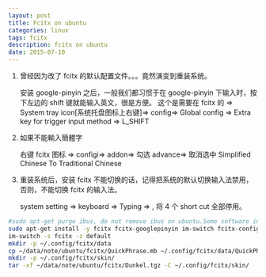 ```yaml
---
layout: post
title: Fcitx on ubuntu
categories: linux
tags: fcitx
description: fcitx on ubuntu
date: 2015-07-10
---
```



1. 曾经因为改了 fcitx 的默认配置文件。。。竟然演变到重装系统。

    安装 google-pinyin 之后，一般我们都习惯于在 google-pinyin 下输入时，按下左边的 shift 键就能输入英文，很是方便。
    这个是需要在 fcitx 的 => System tray icon[系统托盘图标上右键]=> config=> Global config => Extra key for trigger input method => L_SHIFT

2. 如果不能輸入簡體字

    右键 fcitx 图标 => configi=> addon=> 勾选 advance=> 取消选中 Simplified Chinese To Traditional Chinese

3. 重装系统后，安装 fcitx 不能切换的话，记得把系统的默认切换输入法禁用，否则，不能切换 fcitx 的输入法。

    system setting => keyboard => Typing => , 将 4 个 short cut 全部停用。

```bash
#sudo apt-get purge ibus, do not remove ibus on ubuntu.Some software integate with it
sudo apt-get install -y fcitx fcitx-googlepinyin im-switch fcitx-config-gtk fcitx-table-all
im-switch -s fcitx -z default
mkdir -p ~/.config/fcitx/data
cp ~/data/note/ubuntu/fcitx/QuickPhrase.mb ~/.config/fcitx/data/QuickPhrase.mb
mkdir -p ~/.config/fcitx/skin/
tar -xf ~/data/note/ubuntu/fcitx/Dunkel.tgz -C ~/.config/fcitx/skin/
```

